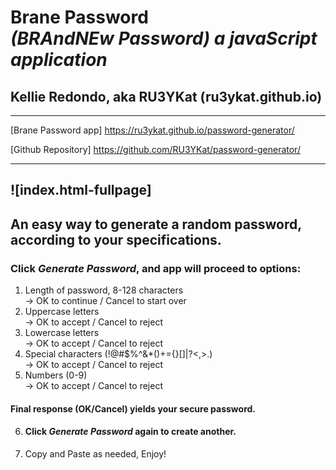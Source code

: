 # **Brane Password** <br>_(BRAndNEw Password) a javaScript application_

## Kellie Redondo, aka RU3YKat (ru3ykat.github.io)

---

[Brane Password app] https://ru3ykat.github.io/password-generator/

[Github Repository] https://github.com/RU3YKat/password-generator/

---

## ![index.html-fullpage]

## An easy way to generate a random password, according to your specifications.

### Click _Generate Password_, and app will proceed to options:

1. Length of password, 8-128 characters<br>&rarr; OK to continue / Cancel to start over
2. Uppercase letters<br>&rarr; OK to accept / Cancel to reject
3. Lowercase letters<br>&rarr; OK to accept / Cancel to reject
4. Special characters (!@#$%^&\*()+={}[]|?<,>.)<br>&rarr; OK to accept / Cancel to reject
5. Numbers (0-9)<br>&rarr; OK to accept / Cancel to reject

#### Final response (OK/Cancel) yields your secure password.

6.  #### Click _Generate Password_ again to create another.
7.  Copy and Paste as needed, Enjoy!
